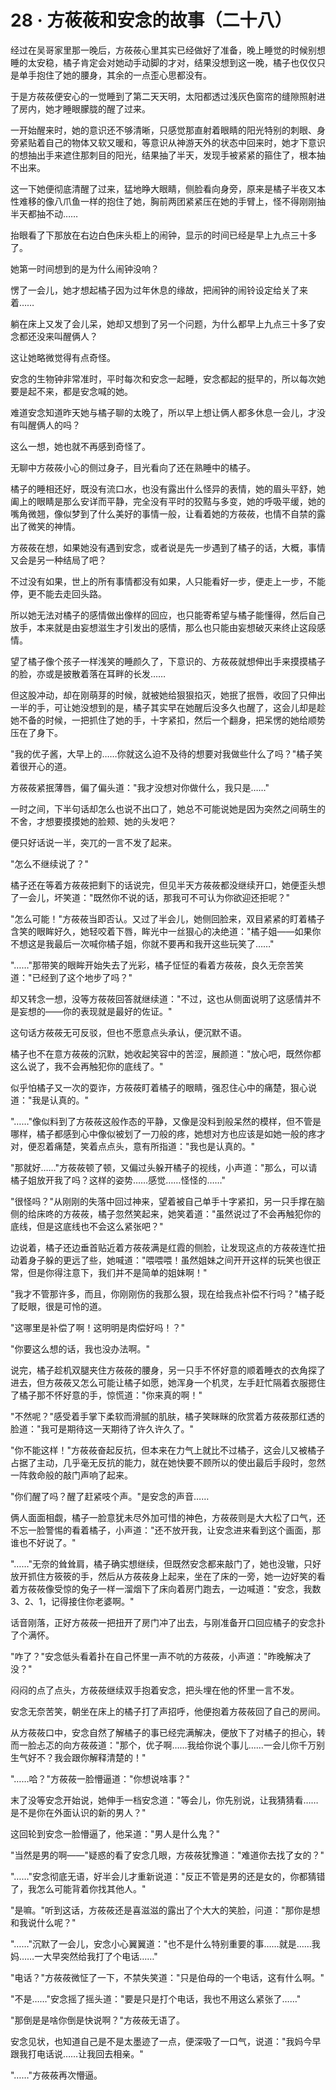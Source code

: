 <link rel="stylesheet" href="../../styles/text.css" />
<h1>28 · 方莜莜和安念的故事（二十八）</h1>

经过在吴哥家里那一晚后，方莜莜心里其实已经做好了准备，晚上睡觉的时候别想睡的太安稳，橘子肯定会对她动手动脚的才对，结果没想到这一晚，橘子也仅仅只是单手抱住了她的腰身，其余的一点歪心思都没有。

于是方莜莜便安心的一觉睡到了第二天天明，太阳都透过浅灰色窗帘的缝隙照射进了房内，她才睡眼朦胧的醒了过来。

一开始醒来时，她的意识还不够清晰，只感觉那直射着眼睛的阳光特别的刺眼、身旁紧贴着自己的物体又软又暖和，等意识从神游天外的状态中回来时，她才下意识的想抽出手来遮住那刺目的阳光，结果抽了半天，发现手被紧紧的箍住了，根本抽不出来。

这一下她便彻底清醒了过来，猛地睁大眼睛，侧脸看向身旁，原来是橘子半夜又本性难移的像八爪鱼一样的抱住了她，胸前两团紧紧压在她的手臂上，怪不得刚刚抽半天都抽不动……

抬眼看了下那放在右边白色床头柜上的闹钟，显示的时间已经是早上九点三十多了。

她第一时间想到的是为什么闹钟没响？

愣了一会儿，她才想起橘子因为过年休息的缘故，把闹钟的闹铃设定给关了来着……

躺在床上又发了会儿呆，她却又想到了另一个问题，为什么都早上九点三十多了安念都还没来叫醒俩人？

这让她略微觉得有点奇怪。

安念的生物钟非常准时，平时每次和安念一起睡，安念都起的挺早的，所以每次她要是起不来，都是安念喊的她。

难道安念知道昨天她与橘子聊的太晚了，所以早上想让俩人都多休息一会儿，才没有叫醒俩人的吗？

这么一想，她也就不再感到奇怪了。

无聊中方莜莜小心的侧过身子，目光看向了还在熟睡中的橘子。

橘子的睡相还好，既没有流口水，也没有露出什么怪异的表情，她的眉头平舒，她阖上的眼睛是那么安详而平静，完全没有平时的狡黠与多变，她的呼吸平缓，她的嘴角微翘，像似梦到了什么美好的事情一般，让看着她的方莜莜，也情不自禁的露出了微笑的神情。

方莜莜在想，如果她没有遇到安念，或者说是先一步遇到了橘子的话，大概，事情又会是另一种结局了吧？

不过没有如果，世上的所有事情都没有如果，人只能看好一步，便走上一步，不能停，更不能去走回头路。

所以她无法对橘子的感情做出像样的回应，也只能寄希望与橘子能懂得，然后自己放手，本来就是由妄想滋生才引发出的感情，那么也只能由妄想破灭来终止这段感情。

望了橘子像个孩子一样浅笑的睡颜久了，下意识的、方莜莜就想伸出手来摸摸橘子的脸，亦或是披散着落在耳畔的长发……

但这股冲动，却在刚萌芽的时候，就被她给狠狠掐灭，她抿了抿唇，收回了只伸出一半的手，可让她没想到的是，橘子其实早在她醒后没多久也醒了，这会儿却是趁她不备的时候，一把抓住了她的手，十字紧扣，然后一个翻身，把呆愣的她给顺势压在了身下。

"我的优子酱，大早上的……你就这么迫不及待的想要对我做些什么了吗？"橘子笑着很开心的道。

方莜莜紧抿薄唇，偏了偏头道："我才没想对你做什么，我只是……"

一时之间，下半句话却怎么也说不出口了，她总不可能说她是因为突然之间萌生的不舍，才想要摸摸她的脸颊、她的头发吧？

便只好话说一半，突兀的一言不发了起来。

"怎么不继续说了？"

橘子还在等着方莜莜把剩下的话说完，但见半天方莜莜都没继续开口，她便歪头想了一会儿，坏笑道："既然你不说的话，那我可不可认为你欲迎还拒呢？"

"怎么可能！"方莜莜当即否认。又过了半会儿，她侧回脸来，双目紧紧的盯着橘子含笑的眼眸好久，她轻咬着下唇，眸光中一丝狠心的决绝道："橘子姐——如果你不想这是我最后一次喊你橘子姐，你就不要再和我开这些玩笑了……"

"……"那带笑的眼眸开始失去了光彩，橘子怔怔的看着方莜莜，良久无奈苦笑道："已经到了这个地步了吗？"

却又转念一想，没等方莜莜回答就继续道："不过，这也从侧面说明了这感情并不是妄想的——你的表现就是最好的佐证。"

这句话方莜莜无可反驳，但也不愿意点头承认，便沉默不语。

橘子也不在意方莜莜的沉默，她收起笑容中的苦涩，展颜道："放心吧，既然你都这么说了，我不会再触犯你的底线了。"

似乎怕橘子又一次的耍诈，方莜莜盯着橘子的眼睛，强忍住心中的痛楚，狠心说道："我是认真的。"

"……"像似料到了方莜莜这般作态的平静，又像是没料到般呆然的模样，但不管是哪样，橘子都感到心中像似被划了一刀般的疼，她想对方也应该是如她一般的疼才对，便忍着痛楚，笑着点点头，意有所指道："我也是认真的。"

"那就好……"方莜莜顿了顿，又偏过头躲开橘子的视线，小声道："那么，可以请橘子姐放开我了吗？这样的姿势……感觉……怪怪的……"

"很怪吗？"从刚刚的失落中回过神来，望着被自己单手十字紧扣，另一只手撑在脑侧的给床咚的方莜莜，橘子忽然笑起来，她笑着道："虽然说过了不会再触犯你的底线，但是这底线也不会这么紧张吧？"

边说着，橘子还边垂首贴近着方莜莜满是红霞的侧脸，让发现这点的方莜莜连忙扭动着身子躲的更远了些，她喊道："喂喂喂！虽然姐妹之间开开这样的玩笑也很正常，但是你得注意下，我们并不是简单的姐妹啊！"

"我才不管那许多，而且，你刚刚伤的我那么狠，现在给我点补偿不行吗？"橘子眨了眨眼，很是可怜的道。

"这哪里是补偿了啊！这明明是肉偿好吗！？"

"你要这么想的话，我也没办法啊。"

说完，橘子趁机双腿夹住方莜莜的腰身，另一只手不怀好意的顺着睡衣的衣角探了进去，但方莜莜又怎么可能让橘子如愿，她浑身一个机灵，左手赶忙隔着衣服摁住了橘子那不怀好意的手，惊慌道："你来真的啊！"

"不然呢？"感受着手掌下柔软而滑腻的肌肤，橘子笑眯眯的欣赏着方莜莜那红透的脸道："我可是期待这一天期待了许久许久了。"

"你不能这样！"方莜莜奋起反抗，但本来在力气上就比不过橘子，这会儿又被橘子占据了主动，几乎毫无反抗的能力，就在她快要不顾所以的使出最后手段时，忽然一阵救命般的敲门声响了起来。

"你们醒了吗？醒了赶紧吱个声。"是安念的声音……

俩人面面相觑，橘子一脸意犹未尽外加可惜的神色，方莜莜则是大大松了口气，还不忘一脸警惕的看着橘子，小声道："还不放开我，让安念进来看到这个画面，那谁也不好说了。"

"……"无奈的耸耸肩，橘子确实想继续，但既然安念都来敲门了，她也没辙，只好放开抓住方筱筱的手，然后从方莜莜身上起来，坐在了床的一旁，她一边好笑的看着方莜莜像受惊的兔子一样一溜烟下了床向着房门跑去，一边喊道："安念，我数 3、2、1，记得接住你老婆啊。"

话音刚落，正好方莜莜一把扭开了房门冲了出去，与刚准备开口回应橘子的安念扑了个满怀。

"咋了？"安念低头看着扑在自己怀里一声不吭的方莜莜，小声道："昨晚解决了没？"

闷闷的点了点头，方莜莜继续双手抱着安念，把头埋在他的怀里一言不发。

安念无奈苦笑，朝坐在床上的橘子打了声招呼，他便抱着方莜莜回了自己的房间。

从方莜莜口中，安念自然了解橘子的事已经完满解决，便放下了对橘子的担心，转而一脸忐忑的向方莜莜道："那个，优子啊……我给你说个事儿……一会儿你千万别生气好不？我会跟你解释清楚的！"

"……哈？"方莜莜一脸懵逼道："你想说啥事？"

末了没等安念开始说，她伸手一档安念道："等会儿，你先别说，让我猜猜看……是不是你在外面认识的新的男人？"

这回轮到安念一脸懵逼了，他呆道："男人是什么鬼？"

"当然是男的啊——"疑惑的看了安念几眼，方莜莜犹豫道："难道你去找了女的？"

"……"安念彻底无语，好半会儿才重新说道："反正不管是男的还是女的，你都猜错了，我怎么可能背着你找其他人。"

"是嘛。"听到这话，方莜莜还是喜滋滋的露出了个大大的笑脸，问道："那你是想和我说什么呢？"

"……"沉默了一会儿，安念小心翼翼道："也不是什么特别重要的事……就是……我妈……一大早突然给我打了个电话……"

"电话？"方莜莜微怔了一下，不禁失笑道："只是伯母的一个电话，这有什么啊。"

"不是……"安念摇了摇头道："要是只是打个电话，我也不用这么紧张了……"

"那倒是是啥你倒是快说啊？"方莜莜无语了。

安念见状，也知道自己是不是太墨迹了一点，便深吸了一口气，说道："我妈今早跟我打电话说……让我回去相亲。"

"……"方莜莜再次懵逼。
